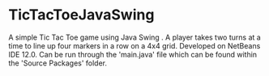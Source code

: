 # TicTacToeJavaSwing
A simple Tic Tac Toe game using Java Swing
. A player takes two turns at a time to line up four markers in a row on a 4x4 grid. Developed on NetBeans IDE 12.0. Can be run through the 'main.java' file which can be found within the 'Source Packages' folder.
